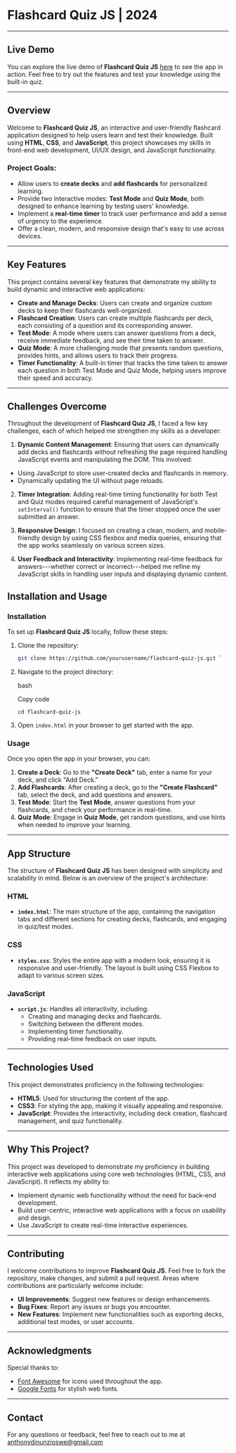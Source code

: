 # Flashcard Quiz JS | 2024

---

## Live Demo
You can explore the live demo of **Flashcard Quiz JS** [here](#https://anthonydinunzioswe.github.io/flashCardsJS) to see the app in action. Feel free to try out the features and test your knowledge using the built-in quiz.

---

## Overview
Welcome to **Flashcard Quiz JS**, an interactive and user-friendly flashcard application designed to help users learn and test their knowledge. Built using **HTML**, **CSS**, and **JavaScript**, this project showcases my skills in front-end web development, UI/UX design, and JavaScript functionality.

### Project Goals:
- Allow users to **create decks** and **add flashcards** for personalized learning.
- Provide two interactive modes: **Test Mode** and **Quiz Mode**, both designed to enhance learning by testing users' knowledge.
- Implement a **real-time timer** to track user performance and add a sense of urgency to the experience.
- Offer a clean, modern, and responsive design that's easy to use across devices.

---

## Key Features
This project contains several key features that demonstrate my ability to build dynamic and interactive web applications:

- **Create and Manage Decks**: Users can create and organize custom decks to keep their flashcards well-organized.
- **Flashcard Creation**: Users can create multiple flashcards per deck, each consisting of a question and its corresponding answer.
- **Test Mode**: A mode where users can answer questions from a deck, receive immediate feedback, and see their time taken to answer.
- **Quiz Mode**: A more challenging mode that presents random questions, provides hints, and allows users to track their progress.
- **Timer Functionality**: A built-in timer that tracks the time taken to answer each question in both Test Mode and Quiz Mode, helping users improve their speed and accuracy.

---

## Challenges Overcome
Throughout the development of **Flashcard Quiz JS**, I faced a few key challenges, each of which helped me strengthen my skills as a developer:

1. **Dynamic Content Management**: Ensuring that users can dynamically add decks and flashcards without refreshing the page required handling JavaScript events and manipulating the DOM. This involved:
 - Using JavaScript to store user-created decks and flashcards in memory.
 - Dynamically updating the UI without page reloads.

2. **Timer Integration**: Adding real-time timing functionality for both Test and Quiz modes required careful management of JavaScript's `setInterval()` function to ensure that the timer stopped once the user submitted an answer.

3. **Responsive Design**: I focused on creating a clean, modern, and mobile-friendly design by using CSS flexbox and media queries, ensuring that the app works seamlessly on various screen sizes.

4. **User Feedback and Interactivity**: Implementing real-time feedback for answers---whether correct or incorrect---helped me refine my JavaScript skills in handling user inputs and displaying dynamic content.

## Installation and Usage

### Installation
To set up **Flashcard Quiz JS** locally, follow these steps:

1. Clone the repository:
   ```bash
   git clone https://github.com/yourusername/flashcard-quiz-js.git `

1.  Navigate to the project directory:

    bash

    Copy code

    `cd flashcard-quiz-js`

2.  Open `index.html` in your browser to get started with the app.

### Usage

Once you open the app in your browser, you can:

1.  **Create a Deck**: Go to the **"Create Deck"** tab, enter a name for your deck, and click "Add Deck."
2.  **Add Flashcards**: After creating a deck, go to the **"Create Flashcard"** tab, select the deck, and add questions and answers.
3.  **Test Mode**: Start the **Test Mode**, answer questions from your flashcards, and check your performance in real-time.
4.  **Quiz Mode**: Engage in **Quiz Mode**, get random questions, and use hints when needed to improve your learning.

* * * * *

App Structure
-------------

The structure of **Flashcard Quiz JS** has been designed with simplicity and scalability in mind. Below is an overview of the project's architecture:

### HTML

-   **`index.html`**: The main structure of the app, containing the navigation tabs and different sections for creating decks, flashcards, and engaging in quiz/test modes.

### CSS

-   **`styles.css`**: Styles the entire app with a modern look, ensuring it is responsive and user-friendly. The layout is built using CSS Flexbox to adapt to various screen sizes.

### JavaScript

-   **`script.js`**: Handles all interactivity, including:
    -   Creating and managing decks and flashcards.
    -   Switching between the different modes.
    -   Implementing timer functionality.
    -   Providing real-time feedback on user inputs.

* * * * *

Technologies Used
-----------------

This project demonstrates proficiency in the following technologies:

-   **HTML5**: Used for structuring the content of the app.
-   **CSS3**: For styling the app, making it visually appealing and responsive.
-   **JavaScript**: Provides the interactivity, including deck creation, flashcard management, and quiz functionality.

* * * * *

Why This Project?
-----------------

This project was developed to demonstrate my proficiency in building interactive web applications using core web technologies (HTML, CSS, and JavaScript). It reflects my ability to:

-   Implement dynamic web functionality without the need for back-end development.
-   Build user-centric, interactive web applications with a focus on usability and design.
-   Use JavaScript to create real-time interactive experiences.

* * * * *

Contributing
------------

I welcome contributions to improve **Flashcard Quiz JS**. Feel free to fork the repository, make changes, and submit a pull request. Areas where contributions are particularly welcome include:

-   **UI Improvements**: Suggest new features or design enhancements.
-   **Bug Fixes**: Report any issues or bugs you encounter.
-   **New Features**: Implement new functionalities such as exporting decks, additional test modes, or user accounts.

* * * * *

Acknowledgments
---------------

Special thanks to:

-   [Font Awesome](https://fontawesome.com/) for icons used throughout the app.
-   [Google Fonts](https://fonts.google.com/) for stylish web fonts.

* * * * *

Contact
-------

For any questions or feedback, feel free to reach out to me at anthonydinunzioswe@gmail.com
